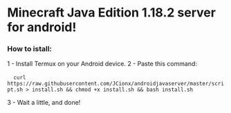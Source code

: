 <h1>Minecraft Java Edition 1.18.2 server for android!</h1>
<h3>How to istall:</h3>
1 - Install Termux on your Android device.
2 - Paste this command:
 
 ​``` 
​curl https://raw.githubusercontent.com/JCionx/androidjavaserver/master/script.sh > install.sh && chmod +x install.sh && bash install.sh
 ​```

<p>3 - Wait a little, and done!</p>

